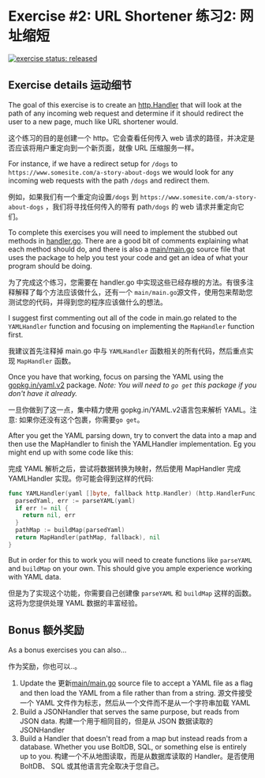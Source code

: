 # Exercise #2: URL Shortener 练习2: 网址缩短

[![exercise status: released](https://camo.githubusercontent.com/a528b56710632f59fe033b8dc08705252a9d5f8b793ee7107cb3bb2d05962890/68747470733a2f2f696d672e736869656c64732e696f2f62616467652f65786572636973652532307374617475732d72656c65617365642d677265656e2e7376673f7374796c653d666f722d7468652d6261646765)](https://gophercises.com/exercises/urlshort)

## Exercise details 运动细节

The goal of this exercise is to create an [http.Handler](https://golang.org/pkg/net/http/#Handler) that will look at the path of any incoming web request and determine if it should redirect the user to a new page, much like URL shortener would.

这个练习的目的是创建一个 http。它会查看任何传入 web 请求的路径，并决定是否应该将用户重定向到一个新页面，就像 URL 压缩服务一样。

For instance, if we have a redirect setup for `/dogs` to `https://www.somesite.com/a-story-about-dogs` we would look for any incoming web requests with the path `/dogs` and redirect them.

例如，如果我们有一个重定向设置`/dogs` 到 `https://www.somesite.com/a-story-about-dogs` ，我们将寻找任何传入的带有 path`/dogs` 的 web 请求并重定向它们。

To complete this exercises you will need to implement the stubbed out methods in [handler.go](https://github.com/gophercises/urlshort/blob/master/handler.go). There are a good bit of comments explaining what each method should do, and there is also a [main/main.go](https://github.com/gophercises/urlshort/blob/master/main/main.go) source file that uses the package to help you test your code and get an idea of what your program should be doing.

为了完成这个练习，您需要在 handler.go 中实现这些已经存根的方法。有很多注释解释了每个方法应该做什么，还有一个 `main/main.go`源文件，使用包来帮助您测试您的代码，并得到您的程序应该做什么的想法。

I suggest first commenting out all of the code in main.go related to the `YAMLHandler` function and focusing on implementing the `MapHandler` function first.

我建议首先注释掉 main.go 中与 `YAMLHandler` 函数相关的所有代码，然后重点实现 `MapHandler` 函数。

Once you have that working, focus on parsing the YAML using the [gopkg.in/yaml.v2](https://godoc.org/gopkg.in/yaml.v2) package. *Note: You will need to `go get` this package if you don't have it already.*

一旦你做到了这一点，集中精力使用 gopkg.in/YAML.v2语言包来解析 YAML。注意: 如果你还没有这个包裹，你需要`go get`。

After you get the YAML parsing down, try to convert the data into a map and then use the MapHandler to finish the YAMLHandler implementation. Eg you might end up with some code like this:

完成 YAML 解析之后，尝试将数据转换为映射，然后使用 MapHandler 完成 YAMLHandler 实现。你可能会得到这样的代码:

```go
func YAMLHandler(yaml []byte, fallback http.Handler) (http.HandlerFunc, error) {
  parsedYaml, err := parseYAML(yaml)
  if err != nil {
    return nil, err
  }
  pathMap := buildMap(parsedYaml)
  return MapHandler(pathMap, fallback), nil
}
```

But in order for this to work you will need to create functions like `parseYAML` and `buildMap` on your own. This should give you ample experience working with YAML data.

但是为了实现这个功能，你需要自己创建像 `parseYAML` 和 `buildMap` 这样的函数。这将为您提供处理 YAML 数据的丰富经验。

## Bonus 额外奖励

As a bonus exercises you can also...

作为奖励，你也可以..。

1. Update the 更新[main/main.go](https://github.com/gophercises/urlshort/blob/master/main/main.go) source file to accept a YAML file as a flag and then load the YAML from a file rather than from a string. 源文件接受一个 YAML 文件作为标志，然后从一个文件而不是从一个字符串加载 YAML
2. Build a JSONHandler that serves the same purpose, but reads from JSON data. 构建一个用于相同目的，但是从 JSON 数据读取的 JSONHandler
3. Build a Handler that doesn't read from a map but instead reads from a database. Whether you use BoltDB, SQL, or something else is entirely up to you. 构建一个不从地图读取，而是从数据库读取的 Handler。是否使用 BoltDB、 SQL 或其他语言完全取决于您自己。